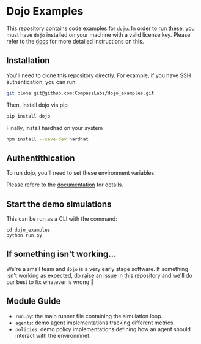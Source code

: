 # Dojo Examples

This repository contains code examples for `dojo`. In order to run these, you must have `dojo` installed on your machine with a valid license key. Please refer to the [docs](https://compasslabs.github.io/docs) for more detailed instructions on this.

## Installation

You'll need to clone this repository directly. For example, if you have SSH authentication, you can run:

```bash
git clone git@github.com:CompassLabs/dojo_examples.git
```


Then, install dojo via pip
```bash
pip install dojo
```

Finally, install hardhad on your system
```bash
npm install --save-dev hardhat
```


## Authentithication
To run dojo, you'll need to set these environment variables:

Please refere to the [documentation](https://dojo.compasslabs.ai) for details.

## Start the demo simulations

This can be run as a CLI with the command:

```
cd dojo_examples
python run.py
```


## If something isn't working...

We're a small team and `dojo` is a very early stage software. If something isn't working as expected, do [raise an issue in this repository](https://github.com/CompassLabs/dojo_examples/issues) and we'll do our best to fix whatever is wrong 🙂

## Module Guide

- `run.py`: the main runner file containing the simulation loop.
- `agents`: demo agent implementations tracking different metrics.
-  `policies`: demo policy implementations defining how an agent should interact with the environmnet.
